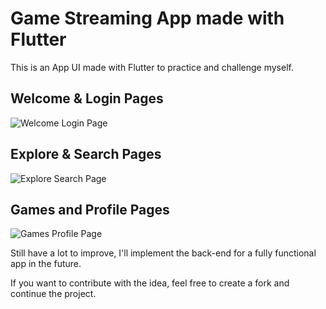 # Game Streaming App made with Flutter

This is an App UI made with Flutter to practice and challenge myself.

## Welcome & Login Pages
![Welcome   Login Page](https://github.com/guiGarcia42/sweden_roleplay/assets/81885816/5fa29c49-8c23-4b96-9b58-a939625594fe)
## Explore & Search Pages
![Explore   Search Page](https://github.com/guiGarcia42/sweden_roleplay/assets/81885816/a32d5615-794a-4646-8670-d4ce7c61061c)
## Games and Profile Pages
![Games   Profile Page](https://github.com/guiGarcia42/sweden_roleplay/assets/81885816/c2a3c91c-d061-4b8d-b9ad-845e54d5fee8)

Still have a lot to improve, I'll implement the back-end for a fully functional app in the future.

If you want to contribute with the idea, feel free to create a fork and continue the project.
